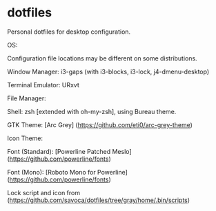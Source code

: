 # dotfiles
Personal dotfiles for desktop configuration.


OS:

Configuration file locations may be different on some distributions.


Window Manager: i3-gaps (with i3-blocks, i3-lock, j4-dmenu-desktop)



Terminal Emulator: URxvt

File Manager: 

Shell: zsh [extended with oh-my-zsh], using Bureau theme. 

GTK Theme: [Arc Grey] (https://github.com/eti0/arc-grey-theme)

Icon Theme:

Font (Standard): [Powerline Patched Meslo] (https://github.com/powerline/fonts)

Font (Mono): [Roboto Mono for Powerline] (https://github.com/powerline/fonts)


Lock script and icon from (https://github.com/savoca/dotfiles/tree/gray/home/.bin/scripts)
